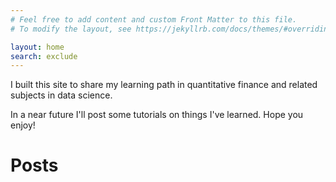 ```yaml
---
# Feel free to add content and custom Front Matter to this file.
# To modify the layout, see https://jekyllrb.com/docs/themes/#overriding-theme-defaults

layout: home
search: exclude
---
```


I built this site to share my learning path in quantitative finance and related subjects in data science. 

In a near future I'll post some tutorials on things I've learned. Hope you enjoy!


# Posts
